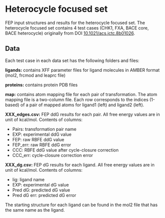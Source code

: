 # Heterocycle focused set
FEP input structures and results for the heterocycle focused set. The heterocycle focused set contains 4 test cases (CHK1, FXA, BACE core, BACE heterocycle) originally from DOI [10.1021/acs.jctc.8b01026](https://pubs.acs.org/doi/10.1021/acs.jctc.8b01026).

## Data
Each test case in each data set has the following folders and files:

**ligands:** contains XFF parameter files for ligand molecules in AMBER format (mol2, frcmod and leaprc file)

**proteins:** contains protein PDB files

**map:** contains atom mapping file for each pair of transformation. The atom mapping file is a two-column file. Each row corresponds to the indices (1-based) of a pair of mapped atoms for ligand1 (left) and ligand2 (left).

**XXX\_edges.csv:** FEP ddG results for each pair. All free energy values are in unit of kcal/mol.
Contents of columns:
- Pairs: transformation pair name
- EXP: experimental ddG value
- FEP: raw RBFE ddG value
- FEP\_err: raw RBFE ddG error
- CCC: RBFE ddG value after cycle-closure correction
- CCC\_err: cycle-closure correction error

**XXX\_dg.csv:** FEP dG results for each ligand. All free energy values are in unit of kcal/mol.
Contents of columns:
- lig: ligand name
- EXP: experimental dG value
- Pred dG: predicted dG value
- Pred dG err: predicted dG error

The starting structure for each ligand can be found in the mol2 file that has the same name as the ligand.

